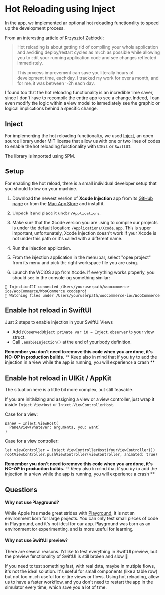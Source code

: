# Hot Reloading using Inject

In the app, we implemented an optional hot reloading functionality to speed up the development process.

From an interesting [article](https://merowing.info/2022/04/hot-reloading-in-swift/) of Krzysztof Zabłocki:
> Hot reloading is about getting rid of compiling your whole application and avoiding deploy/restart cycles as much as possible while allowing you to edit your running application code and see changes reflected immediately.
> 
> This process improvement can save you literally hours of development time, each day. I tracked my work for over a month, and for me, it was between 1-2h each day.

I found too that the hot reloading functionality is an incredible time saver, since I don't have to recompile the entire app to see a change. Indeed, I can even modify the logic within a view model to immediately see the graphic or logical implications behind a specific change.

## Inject
For implementing the hot reloading functionality, we used [Inject](https://github.com/krzysztofzablocki/Inject), an open source library under MIT license that allow us with one or two lines of codes to enable the hot reloading functionality with `UIKit` or `SwiftUI`.

The library is imported using SPM.

## Setup
For enabling the hot reload, there is a small individual developer setup that you should follow on your machine.

1) Download the newest version of **Xcode Injection** app from its [GitHub page](https://github.com/johnno1962/InjectionIII/releases) or from the [Mac App Store](https://apps.apple.com/app/injectioniii/id1380446739?mt=12) and install it.

2) Unpack it and place it under `/Applications`.

3) Make sure that the Xcode version you are using to compile our projects is under the default location: `/Applications/Xcode.app`. This is super important, unfortunately, Xcode Injection doesn't work if your Xcode is not under this path or it's called with a different name.

4) Run the injection application.

5) From the injection application in the menu bar, select "open project" from its menu and pick the right workspace file you are using.

6) Launch the WCiOS app from Xcode. If everything works properly, you should see in the console log something similar:
```
💉 InjectionIII connected /Users/youruserpath/woocommerce-ios/WooCommerce/WooCommerce.xcodeproj
💉 Watching files under /Users/youruserpath/woocommerce-ios/WooCommerce
```

## Enable hot reload in SwiftUI

Just 2 steps to enable injection in your SwiftUI Views

- Add `@ObservedObject private var iO = Inject.observer` to your view struct.
- Call `.enableInjection()` at the end of your body definition.

**Remember you don't need to remove this code when you are done, it's NO-OP in production builds.**
** Keep also in mind that if you try to add the injection in a view while the app is running, you will experience a crash **


## Enable hot reload in UIKit / AppKit

The situation here is a little bit more complex, but still feasable.

If you are initializing and assigning a view or a view controller, just wrap it inside `Inject.ViewHost` or `Inject.ViewControllerHost`.

Case for a view:
```
paneA = Inject.ViewHost(
  PaneAView(whatever: arguments, you: want)
)
```

Case for a view controller:
```
let viewController = Inject.ViewControllerHost(YourViewController())
rootViewController.pushViewController(viewController, animated: true)
```

**Remember you don't need to remove this code when you are done, it's NO-OP in production builds.**
** Keep also in mind that if you try to add the injection in a view while the app is running, you will experience a crash **


## Questions

#### Why not use Playground?
While Apple has made great strides with [Playground](https://www.apple.com/swift/playgrounds/), it is not an environment born for large projects. You can only test small pieces of code in Playground, and it's not ideal for our app. Playground was born as an environment for experimenting, and is more useful for learning.

#### Why not use SwiftUI preview?
There are several reasons. I'd like to test everything in SwiftUI preview, but the preview functionality of SwiftUI is still broken and slow 🐌

If you need to test something fast, with real data, maybe in multiple flows, it's not the ideal solution. It's useful for small components (like a table row) but not too much useful for entire views or flows.
Using hot reloading, allow us to have a faster workflow, and you don't need to restart the app in the simulator every time, which save you a lot of time.

